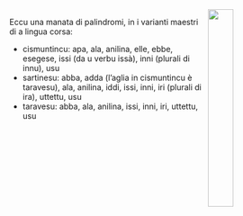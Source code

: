 <img align="right" width="30%" src="/images/Ambigram-palindrome.jpg">

Eccu una manata di palindromi, in i varianti maestri di a lingua corsa:

* cismuntincu: apa, ala, anilina, elle, ebbe, esegese, issi (da u verbu issà), inni (plurali di innu), usu
* sartinesu: abba, adda (l’aglia in cismuntincu è taravesu), ala, anilina, iddi, issi, inni, iri (plurali di ira), uttettu, usu
* taravesu: abba, ala, anilina, issi, inni, iri, uttettu, usu
